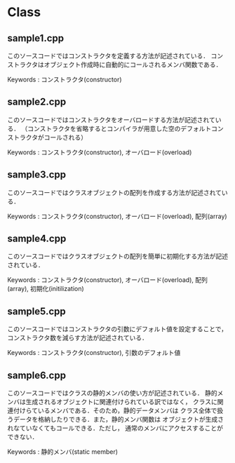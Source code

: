 # Class

## sample1.cpp 

このソースコードではコンストラクタを定義する方法が記述されている．
コンストラクタはオブジェクト作成時に自動的にコールされるメンバ関数である．

Keywords : コンストラクタ(constructor) 


## sample2.cpp 

このソースコードではコンストラクタをオーバロードする方法が記述されている．
（コンストラクタを省略するとコンパイラが用意した空のデフォルトコンストラクタがコールされる）

Keywords : コンストラクタ(constructor), オーバロード(overload)


## sample3.cpp 

このソースコードではクラスオブジェクトの配列を作成する方法が記述されている．

Keywords : コンストラクタ(constructor), オーバロード(overload), 配列(array)


## sample4.cpp 

このソースコードではクラスオブジェクトの配列を簡単に初期化する方法が記述されている．

Keywords : コンストラクタ(constructor), オーバロード(overload), 配列(array), 初期化(initilization)


## sample5.cpp 

このソースコードではコンストラクタの引数にデフォルト値を設定することで，
コンストラクタ数を減らす方法が記述されている．

Keywords : コンストラクタ(constructor), 引数のデフォルト値


## sample6.cpp 

このソースコードではクラスの静的メンバの使い方が記述されている．
静的メンバは生成されるオブジェクトに関連付けられている訳ではなく，
クラスに関連付けらているメンバである．そのため，静的データメンバは
クラス全体で扱うデータを格納したりできる．また，静的メンバ関数は
オブジェクトが生成されなていなくてもコールできる．ただし，
通常のメンバにアクセスすることができない．

Keywords : 静的メンバ(static member)



